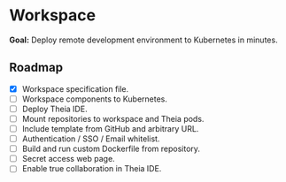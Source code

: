 # Workspace

**Goal:** Deploy remote development environment to Kubernetes in minutes.

## Roadmap

- [x] Workspace specification file.
- [ ] Workspace components to Kubernetes.
- [ ] Deploy Theia IDE.
- [ ] Mount repositories to workspace and Theia pods.
- [ ] Include template from GitHub and arbitrary URL.
- [ ] Authentication / SSO / Email whitelist.
- [ ] Build and run custom Dockerfile from repository.
- [ ] Secret access web page.
- [ ] Enable true collaboration in Theia IDE.
